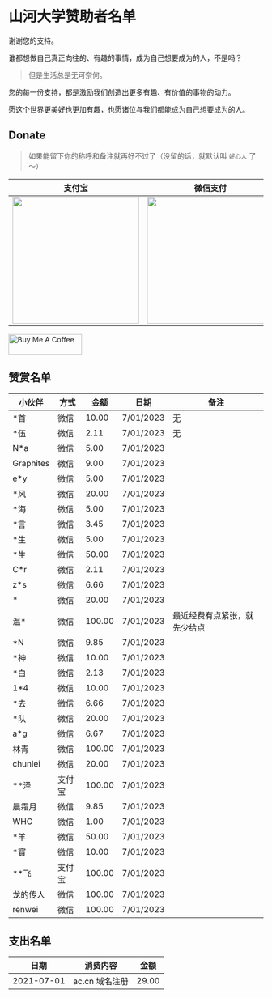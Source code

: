 # 山河大学赞助者名单


谢谢您的支持。

谁都想做自己真正向往的、有趣的事情，成为自己想要成为的人，不是吗？

> 但是生活总是无可奈何。

您的每一份支持，都是激励我们创造出更多有趣、有价值的事物的动力。

愿这个世界更美好也更加有趣，也愿诸位与我们都能成为自己想要成为的人。

## Donate

> 如果能留下你的称呼和备注就再好不过了（没留的话，就默认叫 `好心人` 了～）


| 支付宝                                                       | 微信支付                                                     | QQ 支付                                                      |
| ------------------------------------------------------------ | ------------------------------------------------------------ | ------------------------------------------------------------ |
| <img src="https://gcore.jsdelivr.net/gh/muzihuaner/huancdn/img/202207222129932.png" width=250px /> | <img src="https://gcore.jsdelivr.net/gh/muzihuaner/huancdn/img/202207222129833.png" width=250px /> | <img src="https://gcore.jsdelivr.net/gh/muzihuaner/huancdn/img/202207222130330.png" width=250px /> |


<a href="https://huangetech.gitee.io/pay/index2.html" target="_blank"><img src="https://cdn.buymeacoffee.com/buttons/v2/default-blue.png" alt="Buy Me A Coffee" style="height: 40px !important;width: 145px !important;"></a>

## 赞赏名单

| 小伙伴         | 方式   | 金额   | 日期       | 备注                 |
| -------------- | ------ | ------ | ---------- | -------------------- |
| *首            | 微信   | 10.00  | 7/01/2023  | 无                   |
| *伍       | 微信    | 2.11   | 7/01/2023  | 无                   |
| N*a            | 微信   | 5.00   | 7/01/2023  |            |
| Graphites            | 微信   | 9.00   | 7/01/2023  |            |
| e*y           | 微信   | 5.00   | 7/01/2023  |            |
| *风            | 微信   | 20.00   | 7/01/2023  |            |
| *海            | 微信   | 5.00   | 7/01/2023  |            |
| *言            | 微信   | 3.45   | 7/01/2023  |            |
| *生            | 微信   | 5.00   | 7/01/2023  |            |
| *生           | 微信   | 50.00   | 7/01/2023  |            |
| C*r           | 微信   | 2.11   | 7/01/2023  |            |
| z*s            | 微信   | 6.66   | 7/01/2023  |            |
| *            | 微信   | 20.00   | 7/01/2023  |            |
| 温*            | 微信   | 100.00   | 7/01/2023  | 最近经费有点紧张，就先少给点 |
| *N            | 微信   | 9.85   | 7/01/2023  |            |
| *神            | 微信   | 10.00   | 7/01/2023  |            |
| *白            | 微信   | 2.13   | 7/01/2023  |            |
| 1*4            | 微信   | 10.00   | 7/01/2023  |            |
| *去            | 微信   | 6.66   | 7/01/2023  |            |
| *队            | 微信   | 20.00   | 7/01/2023  |            |
| a*g            | 微信   | 6.67   | 7/01/2023  |            |
| 林青            | 微信   | 100.00   | 7/01/2023  |            |
| chunlei            | 微信   | 20.00   | 7/01/2023  |            |
| **泽            | 支付宝   | 100.00   | 7/01/2023  |            |
| 晨霜月            | 微信   | 9.85   | 7/01/2023  |            |
| WHC            | 微信   | 1.00   | 7/01/2023  |            |
| *羊            | 微信   | 50.00   | 7/01/2023  |            |
| *寶           | 微信   | 10.00   | 7/01/2023  |            |
| **飞            | 支付宝   | 100.00   | 7/01/2023  |            |
| 龙的传人            | 微信   | 100.00   | 7/01/2023  |            |
| renwei          | 微信   | 100.00   | 7/01/2023  |            |
## 支出名单
| 日期       | 消费内容       | 金额  |
| ---------- | -------------- | ----- |
| 2021-07-01 | ac.cn 域名注册 | 29.00 |


